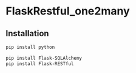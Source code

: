 # FlaskRestful_one2many
## Installation
```sh
pip install python

pip install Flask-SQLAlchemy
pip install Flask-RESTful
```
